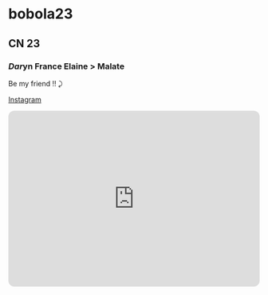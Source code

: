 # bobola23
## CN 23
### *Dar*yn France Elaine > Malate


Be my friend !! ⤸

[Instagram](https://www.instagram.com/darrsz_/)

<iframe style="border-radius:12px" src="https://open.spotify.com/embed/track/3DbZqVaXg8Yi1VBU44i0ns?utm_source=generator" width="100%" height="352" frameBorder="0" allowfullscreen="" allow="autoplay; clipboard-write; encrypted-media; fullscreen; picture-in-picture" loading="lazy"></iframe>

